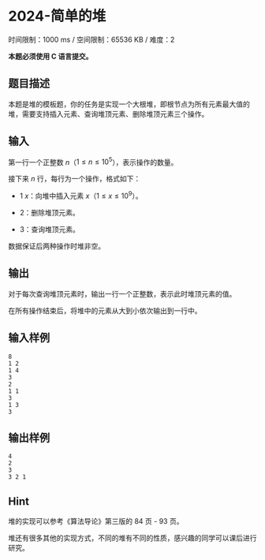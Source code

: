 # 2024-简单的堆

时间限制：1000 ms / 空间限制：65536 KB / 难度：2

**本题必须使用 C 语言提交。**

## 题目描述

本题是堆的模板题，你的任务是实现一个大根堆，即根节点为所有元素最大值的堆，需要支持插入元素、查询堆顶元素、删除堆顶元素三个操作。

## 输入

第一行一个正整数 $n$（$1 \le n \le 10^5$），表示操作的数量。

接下来 $n$ 行，每行为一个操作，格式如下：

- $1$ $x$：向堆中插入元素 $x$（$1 \le x \le 10^9$）。

- $2$：删除堆顶元素。

- $3$：查询堆顶元素。

数据保证后两种操作时堆非空。

## 输出

对于每次查询堆顶元素时，输出一行一个正整数，表示此时堆顶元素的值。

在所有操作结束后，将堆中的元素从大到小依次输出到一行中。

## 输入样例

    8
    1 2
    1 4
    3
    2
    1 1
    3
    1 3
    3

## 输出样例

    4
    2
    3
    3 2 1

## Hint

堆的实现可以参考《算法导论》第三版的 84 页 - 93 页。

堆还有很多其他的实现方式，不同的堆有不同的性质，感兴趣的同学可以课后进行研究。
